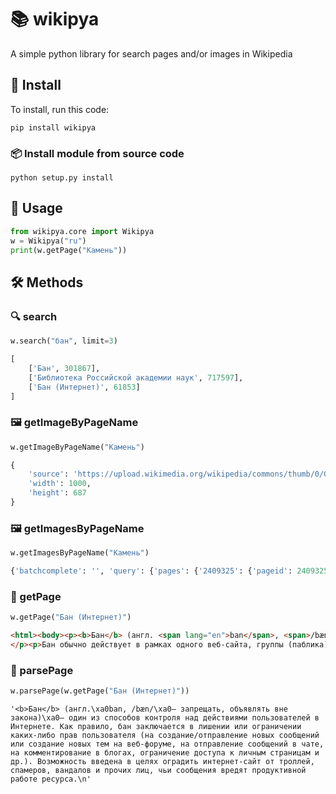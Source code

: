 # 📚 wikipya
A simple python library for search pages and/or images in Wikipedia

## 🚀 Install
To install, run this code:
```
pip install wikipya
```
### 📦 Install module from source code
```
python setup.py install
```

## 🔩 Usage

```python
from wikipya.core import Wikipya
w = Wikipya("ru")
print(w.getPage("Камень"))
```

## 🛠 Methods
### 🔍 search
```python
w.search("бан", limit=3)
```
```python
[
    ['Бан', 301867],
    ['Библиотека Российской академии наук', 717597],
    ['Бан (Интернет)', 61853]
]
```

### 🖼 getImageByPageName
```python
w.getImageByPageName("Камень")
```
```python
{
    'source': 'https://upload.wikimedia.org/wikipedia/commons/thumb/0/0c/Two-parts_stone_nikogda_takih_ne_videl_vot.JPG/1000px-Two-parts_stone_nikogda_takih_ne_videl_vot.JPG',
    'width': 1000,
    'height': 687
}
```

### 🖼 getImagesByPageName
```python
w.getImagesByPageName("Камень")
```
```python
{'batchcomplete': '', 'query': {'pages': {'2409325': {'pageid': 2409325, 'ns': 0, 'title': 'Камень', 'original': {'source': 'https://upload.wikimedia.org/wikipedia/commons/0/0c/Two-parts_stone_nikogda_takih_ne_videl_vot.JPG', 'width': 2173, 'height': 1492}}}}}
```

### 📜 getPage
```python
w.getPage("Бан (Интернет)")
```
```html
<html><body><p><b>Бан</b> (англ. <span lang="en">ban</span>, <span>/bæn/</span> — запрещать, объявлять вне закона) — один из способов контроля над действиями пользователей в Интернете. Как правило, бан заключается в лишении или ограничении каких-либо прав пользователя (на создание/отправление новых сообщений или создание новых тем на веб-форуме, на отправление сообщений в чате, на комментирование в блогах, ограничение доступа к личным страницам и др.). Возможность введена в целях оградить интернет-сайт от троллей, спамеров, вандалов и прочих лиц, чьи сообщения вредят продуктивной работе ресурса.
</p><p>Бан обычно действует в рамках одного веб-сайта, группы (паблика) или личной страницы. Круг запретных действий, за которые на пользователя налагается бан, устанавливаются владельцами этого сайта.</p></body></html>
```

### 📒 parsePage
```python
w.parsePage(w.getPage("Бан (Интернет)"))
```
```
'<b>Бан</b> (англ.\xa0ban, /bæn/\xa0— запрещать, объявлять вне закона)\xa0— один из способов контроля над действиями пользователей в Интернете. Как правило, бан заключается в лишении или ограничении каких-либо прав пользователя (на создание/отправление новых сообщений или создание новых тем на веб-форуме, на отправление сообщений в чате, на комментирование в блогах, ограничение доступа к личным страницам и др.). Возможность введена в целях оградить интернет-сайт от троллей, спамеров, вандалов и прочих лиц, чьи сообщения вредят продуктивной работе ресурса.\n'
```
